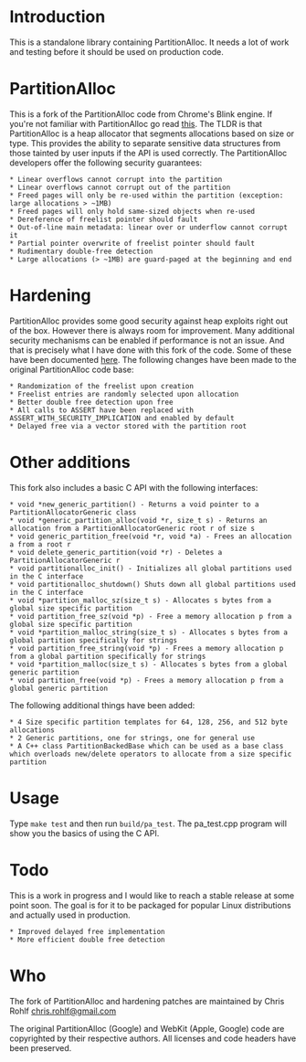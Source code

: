 # Introduction

This is a standalone library containing PartitionAlloc. It needs a lot of work and testing before it should be used on production code.

# PartitionAlloc

This is a fork of the PartitionAlloc code from Chrome's Blink engine. If you're not familiar with PartitionAlloc go read [this](http://struct.github.io/partition_alloc.html). The TLDR is that PartitionAlloc is a heap allocator that segments allocations based on size or type. This provides the ability to separate sensitive data structures from those tainted by user inputs if the API is used correctly. The PartitionAlloc developers offer the following security guarantees:

	* Linear overflows cannot corrupt into the partition
	* Linear overflows cannot corrupt out of the partition
	* Freed pages will only be re-used within the partition (exception: large allocations > ~1MB)
	* Freed pages will only hold same-sized objects when re-used
	* Dereference of freelist pointer should fault
	* Out-of-line main metadata: linear over or underflow cannot corrupt it
	* Partial pointer overwrite of freelist pointer should fault
	* Rudimentary double-free detection
	* Large allocations (> ~1MB) are guard-paged at the beginning and end

# Hardening

PartitionAlloc provides some good security against heap exploits right out of the box. However there is always room for improvement. Many additional security mechanisms can be enabled if performance is not an issue. And that is precisely what I have done with this fork of the code. Some of these have been documented [here](http://struct.github.io/partition_alloc.html). The following changes have been made to the original PartitionAlloc code base:

	* Randomization of the freelist upon creation
	* Freelist entries are randomly selected upon allocation
	* Better double free detection upon free
	* All calls to ASSERT have been replaced with ASSERT_WITH_SECURITY_IMPLICATION and enabled by default
	* Delayed free via a vector stored with the partition root

# Other additions

This fork also includes a basic C API with the following interfaces:

	* void *new_generic_partition() - Returns a void pointer to a PartitionAllocatorGeneric class
	* void *generic_partition_alloc(void *r, size_t s) - Returns an allocation from a PartitionAllocatorGeneric root r of size s
	* void generic_partition_free(void *r, void *a) - Frees an allocation a from a root r
	* void delete_generic_partition(void *r) - Deletes a PartitionAllocatorGeneric r
	* void partitionalloc_init() - Initializes all global partitions used in the C interface
	* void partitionalloc_shutdown() Shuts down all global partitions used in the C interface
	* void *partition_malloc_sz(size_t s) - Allocates s bytes from a global size specific partition
	* void partition_free_sz(void *p) - Free a memory allocation p from a global size specific partition
	* void *partition_malloc_string(size_t s) - Allocates s bytes from a global partition specifically for strings
	* void partition_free_string(void *p) - Frees a memory allocation p from a global partition specifically for strings
	* void *partition_malloc(size_t s) - Allocates s bytes from a global generic partition
	* void partition_free(void *p) - Frees a memory allocation p from a global generic partition

The following additional things have been added:

	* 4 Size specific partition templates for 64, 128, 256, and 512 byte allocations
	* 2 Generic partitions, one for strings, one for general use
	* A C++ class PartitionBackedBase which can be used as a base class which overloads new/delete operators to allocate from a size specific partition

# Usage

Type `make test` and then run `build/pa_test`. The pa_test.cpp program will show you the basics of using the C API.

# Todo

This is a work in progress and I would like to reach a stable release at some point soon. The goal is for it to be packaged for popular Linux distributions and actually used in production.

	* Improved delayed free implementation
	* More efficient double free detection

# Who

The fork of PartitionAlloc and hardening patches are maintained by Chris Rohlf chris.rohlf@gmail.com

The original PartitionAlloc (Google) and WebKit (Apple, Google) code are copyrighted by their respective authors. All licenses and code headers have been preserved.